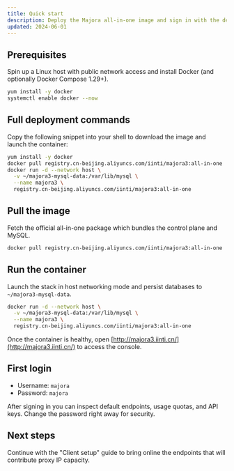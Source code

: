 ```yaml
---
title: Quick start
description: Deploy the Majora all-in-one image and sign in with the demo account in minutes.
updated: 2024-06-01
---
```


## Prerequisites

Spin up a Linux host with public network access and install Docker (and optionally Docker Compose 1.29+).

```bash
yum install -y docker
systemctl enable docker --now
```

## Full deployment commands

Copy the following snippet into your shell to download the image and launch the container:

```bash
yum install -y docker
docker pull registry.cn-beijing.aliyuncs.com/iinti/majora3:all-in-one
docker run -d --network host \
  -v ~/majora3-mysql-data:/var/lib/mysql \
  --name majora3 \
  registry.cn-beijing.aliyuncs.com/iinti/majora3:all-in-one
```

## Pull the image

Fetch the official all-in-one package which bundles the control plane and MySQL.

```bash
docker pull registry.cn-beijing.aliyuncs.com/iinti/majora3:all-in-one
```

## Run the container

Launch the stack in host networking mode and persist databases to `~/majora3-mysql-data`.

```bash
docker run -d --network host \
  -v ~/majora3-mysql-data:/var/lib/mysql \
  --name majora3 \
  registry.cn-beijing.aliyuncs.com/iinti/majora3:all-in-one
```

Once the container is healthy, open [http://majora3.iinti.cn/](http://majora3.iinti.cn/) to access the console.

## First login

- Username: `majora`
- Password: `majora`

After signing in you can inspect default endpoints, usage quotas, and API keys. Change the password right away for security.

## Next steps

Continue with the "Client setup" guide to bring online the endpoints that will contribute proxy IP capacity.
